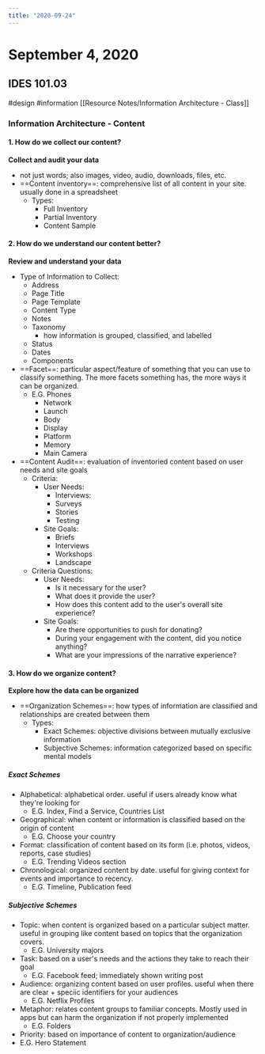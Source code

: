 ```yaml
---
title: "2020-09-24"
---
```


# September 4, 2020
## IDES 101.03
#design #information
[[Resource Notes/Information Architecture - Class]]
### Information Architecture - Content
#### 1. How do we collect our content?
**Collect and audit your data**
-  not just words; also images, video, audio, downloads, files, etc.
-  ==Content inventory==: comprehensive list of all content in your site. usually done in a spreadsheet
	-  Types:
		-  Full Inventory
		-  Partial Inventory
		-  Content Sample
#### 2. How do we understand our content better?
**Review and understand your data**
- Type of Information to Collect:
	- Address
	- Page Title
	- Page Template
	- Content Type
	- Notes
	- Taxonomy
		- how information is grouped, classified, and labelled
	- Status
	- Dates
	- Components
- ==Facet==:  particular aspect/feature of something that you can use to classify something. The more facets something has, the more ways it can be organized.
	- E.G. Phones
		- Network
		- Launch
		- Body
		- Display
		- Platform
		- Memory
		- Main Camera
- ==Content Audit==: evaluation of inventoried content based on user needs and site goals
	- Criteria:
		- User Needs:
			- Interviews: 
			- Surveys
			- Stories
			- Testing
		- Site Goals:
			- Briefs
			- Interviews
			- Workshops
			- Landscape
	- Criteria Questions:
		- User Needs:
			- Is it necessary for the user?
			- What does it provide the user?
			- How does this content add to the user's overall site experience?
		- Site Goals:
			- Are there opportunities to push for donating?
			- During your engagement with the content, did you notice anything?
			- What are your impressions of the narrative experience?
#### 3. How do we organize content?
**Explore how the data can be organized**
- ==Organization Schemes==: how types of information are classified and relationships are created between them
	- Types:
		- Exact Schemes: objective divisions between mutually exclusive information
		- Subjective Schemes: information categorized based on specific mental models
##### Exact Schemes
- Alphabetical: alphabetical order. useful if users already know what they're looking for
	- E.G. Index, Find a Service, Countries List
- Geographical: when content or information is classified based on the origin of content
	- E.G. Choose your country
- Format: classification of content based on its form (i.e. photos, videos, reports, case studies)
	- E.G. Trending Videos section
- Chronological: organized content by date.  useful for giving context for events and importance to recency.
	- E.G. Timeline, Publication feed
##### Subjective Schemes
- Topic: when content is organized based on a particular subject matter. useful in grouping like content based on topics that the organization covers.
	- E.G.  University majors
- Task: based on a user's needs and the actions they take to reach their goal
	- E.G. Facebook feed; immediately shown writing post
- Audience: organizing content based on user profiles. useful when there are clear + speciic identifiers for your audiences
	- E.G. Netflix Profiles
- Metaphor: relates content groups to familiar concepts. Mostly used in apps but can harm the organization if not properly implemented
	- E.G. Folders
- Priority: based on importance of content to organization/audience
- E.G. Hero Statement